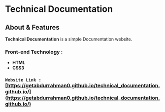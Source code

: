 # **Technical Documentation**

## About & Features

**Technical Documentation** is a simple Documentation website.

### Front-end Technology : 
- **HTML**
- **CSS3**
### `Website Link :` [https://getabdurrahman0.github.io/technical_documentation.github.io/](https://getabdurrahman0.github.io/technical_documentation.github.io/)
